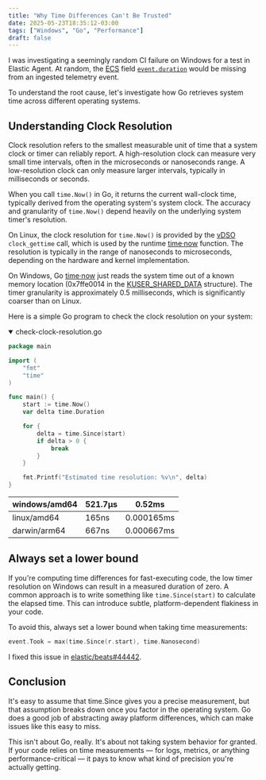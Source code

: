 ```yaml
---
title: "Why Time Differences Can't Be Trusted"
date: 2025-05-23T18:35:12-03:00
tags: ["Windows", "Go", "Performance"]
draft: false
---
```


<!--more-->

I was investigating a seemingly random CI failure on Windows for a test in Elastic Agent. At random, the [ECS](https://www.elastic.co/docs/reference/ecs) field [`event.duration`](https://www.elastic.co/docs/reference/ecs/ecs-event#field-event-duration) would be missing from an ingested telemetry event.

To understand the root cause, let's investigate how Go retrieves system time across different operating systems.

## Understanding Clock Resolution

Clock resolution refers to the smallest measurable unit of time that a system clock or timer can reliably report. A high-resolution clock can measure very small time intervals, often in the microseconds or nanoseconds range. A low-resolution clock can only measure larger intervals, typically in milliseconds or seconds.

When you call `time.Now()` in Go, it returns the current wall-clock time, typically derived from the operating system's system clock. The accuracy and granularity of `time.Now()` depend heavily on the underlying system timer's resolution.

On Linux, the clock resolution for `time.Now()` is provided by the [vDSO](https://man7.org/linux/man-pages/man7/vdso.7.html) `clock_gettime` call, which is used by the runtime [time·now](https://github.com/golang/go/blob/8cb0941a85de6ddbd6f49f8e7dc2dd3caeeee61c/src/runtime/time_linux_amd64.s#L44C15-L44C34) function. The resolution is typically in the range of nanoseconds to microseconds, depending on the hardware and kernel implementation.

On Windows, Go [time·now](https://github.com/golang/go/blob/8cb0941a85de6ddbd6f49f8e7dc2dd3caeeee61c/src/runtime/time_windows_amd64.s#L17) just reads the system time out of a known memory location (0x7ffe0014 in the [KUSER_SHARED_DATA](https://learn.microsoft.com/en-us/windows-hardware/drivers/ddi/ntddk/ns-ntddk-kuser_shared_data) structure). The timer granularity is approximately 0.5 milliseconds, which is significantly coarser than on Linux.

Here is a simple Go program to check the clock resolution on your system:

<details open>
<summary>check-clock-resolution.go</summary>

```go
package main

import (
	"fmt"
	"time"
)

func main() {
	start := time.Now()
	var delta time.Duration

	for {
		delta = time.Since(start)
		if delta > 0 {
			break
		}
	}

	fmt.Printf("Estimated time resolution: %v\n", delta)
}
```

</details>

| windows/amd64 | 521.7µs | 0.52ms     |
| ------------- | ------- | ---------- |
| linux/amd64   | 165ns   | 0.000165ms |
| darwin/arm64  | 667ns   | 0.000667ms |

## Always set a lower bound

If you're computing time differences for fast-executing code, the low timer resolution on Windows can result in a measured duration of zero. A common approach is to write something like `time.Since(start)` to calculate the elapsed time. This can introduce subtle, platform-dependent flakiness in your code.

To avoid this, always set a lower bound when taking time measurements:

```go
event.Took = max(time.Since(r.start), time.Nanosecond)
```

I fixed this issue in [elastic/beats#44442](https://github.com/elastic/beats/pull/44442).

## Conclusion

It's easy to assume that time.Since gives you a precise measurement, but that assumption breaks down once you factor in the operating system. Go does a good job of abstracting away platform differences, which can make issues like this easy to miss.

This isn't about Go, really. It's about not taking system behavior for granted. If your code relies on time measurements — for logs, metrics, or anything performance-critical — it pays to know what kind of precision you're actually getting.
